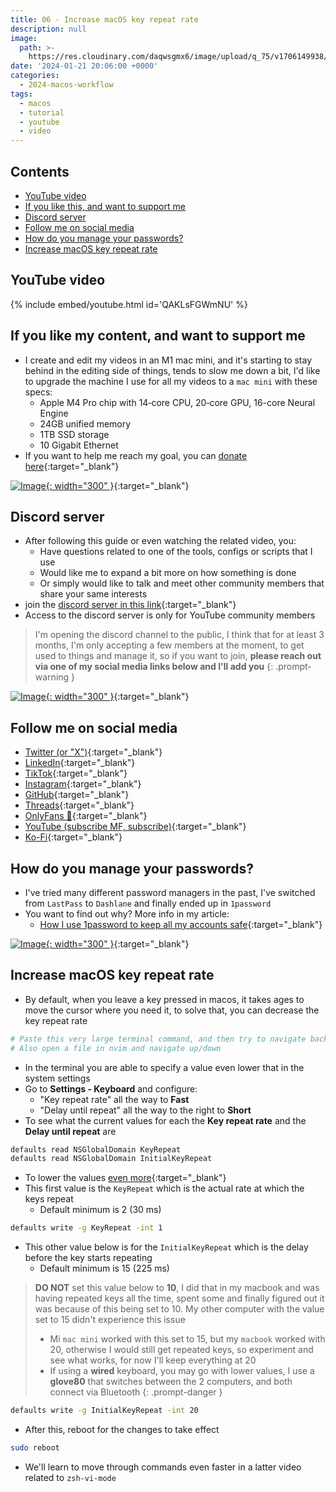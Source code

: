 ```yaml
---
title: 06 - Increase macOS key repeat rate
description: null
image:
  path: >-
    https://res.cloudinary.com/daqwsgmx6/image/upload/q_75/v1706149938/youtube/2024-macos-workflow/06-keyrepeat-rate.avif
date: '2024-01-21 20:06:00 +0000'
categories:
  - 2024-macos-workflow
tags:
  - macos
  - tutorial
  - youtube
  - video
---
```

## Contents

<!-- toc -->

- [YouTube video](#youtube-video)
- [If you like this, and want to support me](#if-you-like-this-and-want-to-support-me)
- [Discord server](#discord-server)
- [Follow me on social media](#follow-me-on-social-media)
- [How do you manage your passwords?](#how-do-you-manage-your-passwords)
- [Increase macOS key repeat rate](#increase-macos-key-repeat-rate)

<!-- tocstop -->

## YouTube video

{% include embed/youtube.html id='QAKLsFGWmNU' %}

## If you like my content, and want to support me

- I create and edit my videos in an M1 mac mini, and it's starting to stay
  behind in the editing side of things, tends to slow me down a bit, I'd like to
  upgrade the machine I use for all my videos to a `mac mini` with these specs:
  - Apple M4 Pro chip with 14‑core CPU, 20‑core GPU, 16-core Neural Engine
  - 24GB unified memory
  - 1TB SSD storage
  - 10 Gigabit Ethernet
- If you want to help me reach my goal, you can
  [donate here](https://ko-fi.com/linkarzu/goal?g=6){:target="\_blank"}

<!-- prettier-ignore -->
[![Image](../../assets/img/imgs/250103-ko-fi-donate.avif){: width="300" }](https://ko-fi.com/linkarzu/goal?g=6){:target="_blank"}

## Discord server

- After following this guide or even watching the related video, you:
  - Have questions related to one of the tools, configs or scripts that I use
  - Would like me to expand a bit more on how something is done
  - Or simply would like to talk and meet other community members that share
    your same interests
- join the
  [discord server in this link](https://www.youtube.com/channel/UCrSIvbFncPSlK6AdwE2QboA/join){:target="\_blank"}
- Access to the discord server is only for YouTube community members

<!-- markdownlint-disable -->
<!-- prettier-ignore-start -->

<!-- tip=green, info=blue, warning=yellow, danger=red -->

> I'm opening the discord channel to the public, I think that for at least 3
> months, I'm only accepting a few members at the moment, to get used to things
> and manage it, so if you want to join, **please reach out via one of my social
> media links below and I'll add you** 
{: .prompt-warning }

<!-- prettier-ignore-end -->
<!-- markdownlint-restore -->

[![Image](../../assets/img/imgs/250101-discord-server.avif){: width="300" }](https://www.youtube.com/channel/UCrSIvbFncPSlK6AdwE2QboA/join){:target="_blank"}

## Follow me on social media

- [Twitter (or "X")](https://x.com/link_arzu){:target="\_blank"}
- [LinkedIn](https://www.linkedin.com/in/christianarzu){:target="\_blank"}
- [TikTok](https://www.tiktok.com/@linkarzu){:target="\_blank"}
- [Instagram](https://www.instagram.com/link_arzu){:target="\_blank"}
- [GitHub](https://github.com/linkarzu){:target="\_blank"}
- [Threads](https://www.threads.net/@link_arzu){:target="\_blank"}
- [OnlyFans 🍆](https://linkarzu.com/assets/img/imgs/250126-whyugae.avif){:target="\_blank"}
- [YouTube (subscribe MF, subscribe)](https://www.youtube.com/@linkarzu){:target="\_blank"}
- [Ko-Fi](https://ko-fi.com/linkarzu/goal?g=6){:target="\_blank"}

## How do you manage your passwords?

- I've tried many different password managers in the past, I've switched from
  `LastPass` to `Dashlane` and finally ended up in `1password`
- You want to find out why? More info in my article:
  - [How I use 1password to keep all my accounts safe](https://linkarzu.com/posts/1password/1password/){:target="\_blank"}

[![Image](../../assets/img/imgs/250124-1password-banner.avif){: width="300" }](https://www.dpbolvw.net/click-101327218-15917064){:target="\_blank"}

## Increase macOS key repeat rate

- By default, when you leave a key pressed in macos, it takes ages to move the
  cursor where you need it, to solve that, you can decrease the key repeat rate

```bash
# Paste this very large terminal command, and then try to navigate back and forth, it will waaaaaaaaaaaaaaaaaaaaaaaaaaaaaaay too slow
# Also open a file in nvim and navigate up/down
```

- In the terminal you are able to specify a value even lower that in the system
  settings
- Go to **Settings - Keyboard** and configure:
  - "Key repeat rate" all the way to **Fast**
  - "Delay until repeat" all the way to the right to **Short**
- To see what the current values for each the **Key repeat rate** and the
  **Delay until repeat** are

```bash
defaults read NSGlobalDomain KeyRepeat
defaults read NSGlobalDomain InitialKeyRepeat
```

- To lower the values
  [even more](https://gist.github.com/hofmannsven/ff21749b0e6afc50da458bebbd9989c5){:target="\_blank"}
- This first value is the `KeyRepeat` which is the actual rate at which the keys
  repeat
  - Default minimum is 2 (30 ms)

```bash
defaults write -g KeyRepeat -int 1
```

- This other value below is for the `InitialKeyRepeat` which is the delay before
  the key starts repeating
  - Default minimum is 15 (225 ms)

<!-- markdownlint-disable -->
<!-- prettier-ignore-start -->
 
<!-- tip=green, info=blue, warning=yellow, danger=red -->
 
> **DO NOT** set this value below to **10**, I did that in my macbook and was 
> having repeated keys all the time, spent some and finally figured out it was 
> because of this being set to 10. My other computer with the value set to 15
> didn't experience this issue
> - Mi `mac mini` worked with this set to 15, but my `macbook` worked with 20,
>   otherwise I would still get repeated keys, so experiment and see what works,
>   for now I'll keep everything at 20
> - If using a **wired** keyboard, you may go with lower values, I use a **glove80**
>   that switches between the 2 computers, and both connect via Bluetooth
{: .prompt-danger }
 
<!-- prettier-ignore-end -->
<!-- markdownlint-restore -->

```bash
defaults write -g InitialKeyRepeat -int 20
```

- After this, reboot for the changes to take effect

```bash
sudo reboot
```

- We'll learn to move through commands even faster in a latter video related to
  `zsh-vi-mode`


